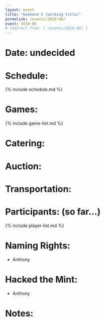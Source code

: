 ```yaml
---
layout: event
title: "Geekend V (working title)"
permalink: /events/2018-06/
event: 2018-06
# redirect_from: [ /events/2018-06/ ]
---
```

# Date: undecided

# Schedule:
{% include schedule.md %}

# Games:
{% include game-list.md %}

# Catering:

# Auction:

# Transportation:

# Participants: (so far...)
{% include player-list.md %}

# Naming Rights:
- Anthony

# Hacked the Mint:
- Anthony

# Notes: 
